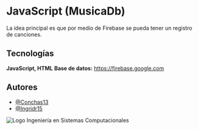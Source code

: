 # JavaScript (MusicaDb)

La idea principal es que por medio de Firebase se pueda tener un registro de canciones.

## Tecnologías

**JavaScript, HTML**
**Base de datos:** https://firebase.google.com 


## Autores

- [@Conchas13](https://www.github.com/Conchas13)
- [@Ingridr15](https://www.github.com/Ingridr15)


![Logo](https://sites.google.com/a/tectijuana.edu.mx/posgrado-con-la-industria/_/rsrc/1525283248146/config/customLogo.gif?revision=3)
Ingeniería en Sistemas Computacionales 

